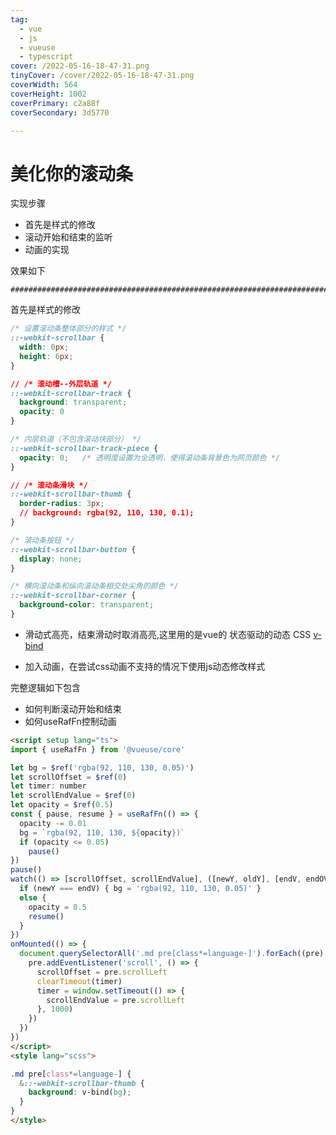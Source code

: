 ```yaml
---
tag:
  - vue
  - js
  - vueuse
  - typescript
cover: /2022-05-16-18-47-31.png
tinyCover: /cover/2022-05-16-18-47-31.png
coverWidth: 564
coverHeight: 1002
coverPrimary: c2a88f
coverSecondary: 3d5770

---
```


# 美化你的滚动条

实现步骤

- 首先是样式的修改
- 滚动开始和结束的监听
- 动画的实现

效果如下

```shell
##############################################################################################
```

首先是样式的修改

```css
/* 设置滚动条整体部分的样式 */
::-webkit-scrollbar {
  width: 0px;
  height: 6px;
}

// /* 滚动槽--外层轨道 */
::-webkit-scrollbar-track {
  background: transparent;
  opacity: 0
}

/* 内层轨道（不包含滚动块部分） */
::-webkit-scrollbar-track-piece {
  opacity: 0;   /* 透明度设置为全透明，使得滚动条背景色为网页颜色 */
}

// /* 滚动条滑块 */
::-webkit-scrollbar-thumb {
  border-radius: 3px;
  // background: rgba(92, 110, 130, 0.1);
}

/* 滚动条按钮 */
::-webkit-scrollbar-button {
  display: none;
}

/* 横向滚动条和纵向滚动条相交处尖角的颜色 */
::-webkit-scrollbar-corner {
  background-color: transparent;
}
```

- 滑动式高亮，结束滑动时取消高亮,这里用的是vue的 状态驱动的动态 CSS [v-bind](https://v3.cn.vuejs.org/api/sfc-style.html#%E7%8A%B6%E6%80%81%E9%A9%B1%E5%8A%A8%E7%9A%84%E5%8A%A8%E6%80%81-css)

- 加入动画，在尝试css动画不支持的情况下使用js动态修改样式

完整逻辑如下包含

- 如何判断滚动开始和结束
- 如何useRafFn控制动画

```html
<script setup lang="ts">
import { useRafFn } from '@vueuse/core'

let bg = $ref('rgba(92, 110, 130, 0.05)')
let scrollOffset = $ref(0)
let timer: number
let scrollEndValue = $ref(0)
let opacity = $ref(0.5)
const { pause, resume } = useRafFn(() => {
  opacity -= 0.01
  bg = `rgba(92, 110, 130, ${opacity})`
  if (opacity <= 0.05)
    pause()
})
pause()
watch(() => [scrollOffset, scrollEndValue], ([newY, oldY], [endV, endOV]) => {
  if (newY === endV) { bg = 'rgba(92, 110, 130, 0.05)' }
  else {
    opacity = 0.5
    resume()
  }
})
onMounted(() => {
  document.querySelectorAll('.md pre[class*=language-]').forEach((pre) => {
    pre.addEventListener('scroll', () => {
      scrollOffset = pre.scrollLeft
      clearTimeout(timer)
      timer = window.setTimeout(() => {
        scrollEndValue = pre.scrollLeft
      }, 1000)
    })
  })
})
</script>
<style lang="scss">

.md pre[class*=language-] {
  &::-webkit-scrollbar-thumb {
    background: v-bind(bg);
  }
}
</style>
```
